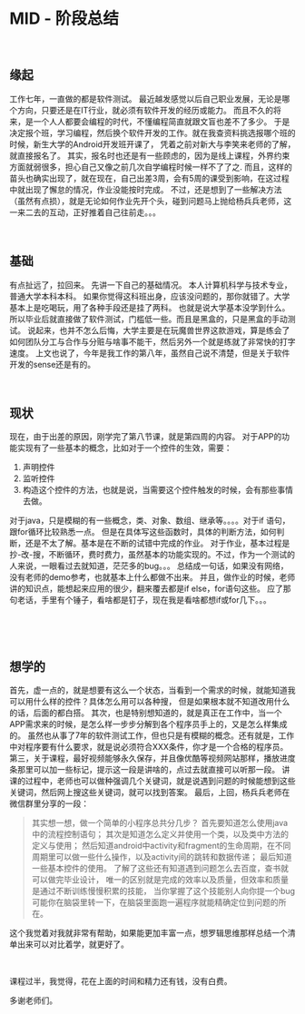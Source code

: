 #                                         MID - 阶段总结 

 

## 缘起

工作七年，一直做的都是软件测试。
最近越发感觉以后自己职业发展，无论是哪个方向，只要还是在IT行业，就必须有软件开发的经历或能力。
而且不久的将来，是一个人人都要会编程的时代，不懂编程简直就跟文盲也差不了多少。
于是决定报个班，学习编程，然后换个软件开发的工作。就在我查资料挑选报哪个班的时候，新生大学的Android开发班开课了，
凭着之前对新大与李笑来老师的了解，就直接报名了。
其实，报名时也还是有一些顾虑的，因为是线上课程，外界约束方面就弱很多，担心自己又像之前几次自学编程时候一样不了了之.
而且，这样的苗头也确实出现了，就在现在，自己出差3周，会有5周的课受到影响，在这过程中就出现了懈怠的情况，作业没能按时完成。
不过，还是想到了一些解决方法（虽然有点损），就是无论如何作业先开个头，碰到问题马上抛给杨兵兵老师，这一来二去的互动，正好推着自己往前走。。。

 

## 基础

有点扯远了，拉回来。
先讲一下自己的基础情况。
本人计算机科学与技术专业，普通大学本科本科。
如果你觉得这科班出身，应该没问题的，那你就错了。大学基本上是吃喝玩，用了各种手段还是挂了两科。
也就是说大学基本没学到什么。所以毕业后就直接做了软件测试，门槛低一些。而且是黑盒的，只是黑盒的手动测试。
说起来，也并不怎么后悔，大学主要是在玩魔兽世界这款游戏，算是练会了如何团队分工与合作与分赃与啥事不能干，然后另外一个就是练就了非常快的打字速度。
上文也说了，今年是我工作的第八年，虽然自己说不清楚，但是关于软件开发的sense还是有的。

 

## 现状

现在，由于出差的原因，刚学完了第八节课，就是第四周的内容。
对于APP的功能实现有了一些基本的概念，比如对于一个控件的生效，需要：
1. 声明控件
2. 监听控件
3. 构造这个控件的方法，也就是说，当需要这个控件触发的时候，会有那些事情去做。

对于java，只是模糊的有一些概念，类、对象、数组、继承等。。。。对于if 语句，跟for循环比较熟悉一点。
但是在具体写这些函数时，具体的判断方法，如何判断，还是不太了解。基本是在不断的试错中完成的作业。
对于作业，基本过程是抄-改-搜，不断循环，费时费力，虽然基本的功能实现的。不过，作为一个测试的人来说，一眼看过去就知道，茫茫多的bug。。。
总结成一句话，如果没有网络，没有老师的demo参考，也就基本上什么都做不出来。
并且，做作业的时候，老师讲的知识点，能想起来应用的很少，翻来覆去都是if else，for语句这些。
应了那句老话，手里有个锤子，看啥都是钉子，现在我是看啥都想if或for几下。。。

 

 

## 想学的

首先，虚一点的，就是想要有这么一个状态，当看到一个需求的时候，就能知道我可以用什么样的控件？具体怎么用可以各种搜，
但是如果根本就不知道改用什么的话，后面的都白搭。
其次，也是特别想知道的，就是真正在工作中，当一个APP需求来的时候，是怎么样一步步分解到各个程序员手上的，又是怎么样集成的。
虽然也从事了7年的软件测试工作，但也只是有模糊的概念。还有就是，工作中对程序要有什么要求，就是说必须符合XXX条件，你才是一个合格的程序员。
第三，关于课程，最好视频能够永久保存，并且像优酷等视频网站那样，播放进度条那里可以加一些标记，提示这一段是讲啥的，点过去就直接可以听那一段。
讲课的过程中，老师也可以做种强调几个关键词，就是说遇到问题的时候能想到这些关键词，然后网上搜这些关键词，就可以找到答案。
最后，上回，杨兵兵老师在微信群里分享的一段：

>其实想一想，做一个简单的小程序总共分几步？
>首先要知道怎么使用java中的流程控制语句；
>其次是知道怎么定义并使用一个类，以及类中方法的定义与使用；
>然后知道android中activity和fragment的生命周期，在不同周期里可以做一些什么操作，以及activity间的跳转和数据传递；
>最后知道一些基本控件的使用。
>了解了这些还有知道遇到问题怎么去百度，查书就可以做完毕业设计，
>唯一的区别就是完成的效率以及质量，但效率和质量是通过不断训练慢慢积累的技能，
>当你掌握了这个技能别人向你提一个bug可能你在脑袋里转一下，在脑袋里面跑一遍程序就能精确定位到问题的所在。

这个我觉着对我就非常有帮助，如果能更加丰富一点，想罗辑思维那样总结一个清单出来可以对比着学，就更好了。

 

课程过半，我觉得，花在上面的时间和精力还有钱，没有白费。

多谢老师们。

 

 

 

